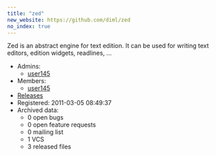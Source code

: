 ```yaml
---
title: "zed"
new_website: https://github.com/diml/zed
no_index: true
---
```


Zed is an abstract engine for text edition. It can be used for writing text editors, edition widgets, readlines, ...

* Admins:
  * [user145](/users/user145)
* Members:
  * [user145](/users/user145)
* [Releases](https://download.ocamlcore.org/zed)
* Registered: 2011-03-05 08:49:37
* Archived data:
  * 0 open bugs
  * 0 open feature requests
  * 0 mailing list
  * 1 VCS
  * 3 released files
